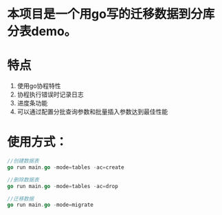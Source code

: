 # 本项目是一个用go写的迁移数据到分库分表demo。

# 特点

1. 使用go协程特性
1. 协程执行错误时记录日志
1. 进度条功能
1. 可以通过配置分批查询参数和批量插入参数达到最佳性能

# 使用方式：

```go
//创建数据表
go run main.go -mode=tables -ac=create

//删除数据表
go run main.go -mode=tables -ac=drop

//迁移数据
go run main.go -mode=migrate
```
